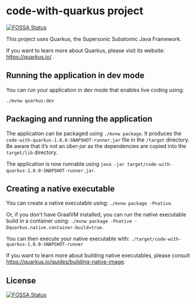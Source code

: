 # code-with-quarkus project
[![FOSSA Status](https://app.fossa.io/api/projects/git%2Bgithub.com%2Fproject-openubl%2Fopenubl.svg?type=shield)](https://app.fossa.io/projects/git%2Bgithub.com%2Fproject-openubl%2Fopenubl?ref=badge_shield)


This project uses Quarkus, the Supersonic Subatomic Java Framework.

If you want to learn more about Quarkus, please visit its website: https://quarkus.io/ .

## Running the application in dev mode

You can run your application in dev mode that enables live coding using:
```
./mvnw quarkus:dev
```

## Packaging and running the application

The application can be packaged using `./mvnw package`.
It produces the `code-with-quarkus-1.0.0-SNAPSHOT-runner.jar` file in the `/target` directory.
Be aware that it’s not an _über-jar_ as the dependencies are copied into the `target/lib` directory.

The application is now runnable using `java -jar target/code-with-quarkus-1.0.0-SNAPSHOT-runner.jar`.

## Creating a native executable

You can create a native executable using: `./mvnw package -Pnative`.

Or, if you don't have GraalVM installed, you can run the native executable build in a container using: `./mvnw package -Pnative -Dquarkus.native.container-build=true`.

You can then execute your native executable with: `./target/code-with-quarkus-1.0.0-SNAPSHOT-runner`

If you want to learn more about building native executables, please consult https://quarkus.io/guides/building-native-image.

## License
[![FOSSA Status](https://app.fossa.io/api/projects/git%2Bgithub.com%2Fproject-openubl%2Fopenubl.svg?type=large)](https://app.fossa.io/projects/git%2Bgithub.com%2Fproject-openubl%2Fopenubl?ref=badge_large)